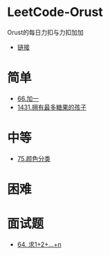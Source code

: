 # LeetCode-Orust
Orust的每日力扣与力扣加加

- [链接]()
# 简单
- [66.加一](https://leetcode-cn.com/problems/plus-one/)
- [1431.拥有最多糖果的孩子](https://leetcode-cn.com/problems/kids-with-the-greatest-number-of-candies/)


# 中等
- [75.颜色分类](https://leetcode-cn.com/problems/sort-colors/)

# 困难

# 面试题
- [64. 求1+2+…+n](https://leetcode-cn.com/problems/qiu-12n-lcof/)




